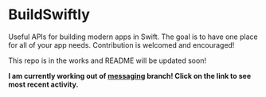 # BuildSwiftly
Useful APIs for building modern apps in Swift. The goal is to have one place for all of your app needs. Contribution is welcomed and encouraged!

This repo is in the works and README will be updated soon!

**I am currently working out of [messaging](https://github.com/KrisJackson/BuildSwiftly/tree/messaging) branch! Click on the link to see most recent activity.**
